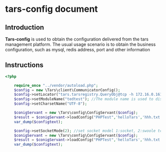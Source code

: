 # tars-config document

## Introduction

**Tars-config** is used to obtain the configuration delivered from the tars management platform. The usual usage scenario is to obtain the business configuration, such as mysql, redis address, port and other information

## Instructions

```php
<?php

	require_once "../vendor/autoload.php";
	$config = new \Tars\client\CommunicatorConfig();
	$config->setLocator("tars.tarsregistry.QueryObj@tcp -h 172.16.0.161 -p 17890"); //The tars master address is configured here
	$config->setModuleName("tedtest"); //The module name is used to display and report
	$config->setCharsetName("UTF-8");

	$conigServant = new \Tars\config\ConfigServant($config); 
	$result = $conigServant->loadConfig("PHPTest",'helloTars','hhh.txt',$configtext); //The parameters are appName (servant name first part), server name (servant name second part), file name, and the last one is a reference parameter, which is the output configuration file content.
	var_dump($configtext);

	$config->setSocketMode(2); //set socket model 1:socket, 2:swoole tcp client, 3:swoole coroutine client
	$conigServant = new \Tars\config\ConfigServant($config);
	$result = $conigServant->loadConfig("PHPTest",'helloTars','hhh.txt',$configtext);
	var_dump($configtext);
```

